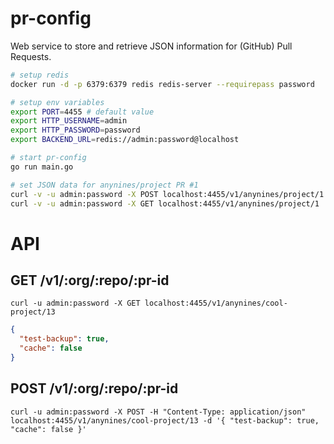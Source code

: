 # pr-config

Web service to store and retrieve JSON information for (GitHub) Pull Requests.

```bash
# setup redis
docker run -d -p 6379:6379 redis redis-server --requirepass password

# setup env variables
export PORT=4455 # default value
export HTTP_USERNAME=admin
export HTTP_PASSWORD=password
export BACKEND_URL=redis://admin:password@localhost

# start pr-config
go run main.go

# set JSON data for anynines/project PR #1
curl -v -u admin:password -X POST localhost:4455/v1/anynines/project/1 -d '{"test": "done"}'
curl -v -u admin:password -X GET localhost:4455/v1/anynines/project/1
```

# API

## GET /v1/:org/:repo/:pr-id

```
curl -u admin:password -X GET localhost:4455/v1/anynines/cool-project/13
```

```json
{
  "test-backup": true,
  "cache": false
}
```

## POST /v1/:org/:repo/:pr-id

```
curl -u admin:password -X POST -H "Content-Type: application/json" localhost:4455/v1/anynines/cool-project/13 -d '{ "test-backup": true, "cache": false }'
```

